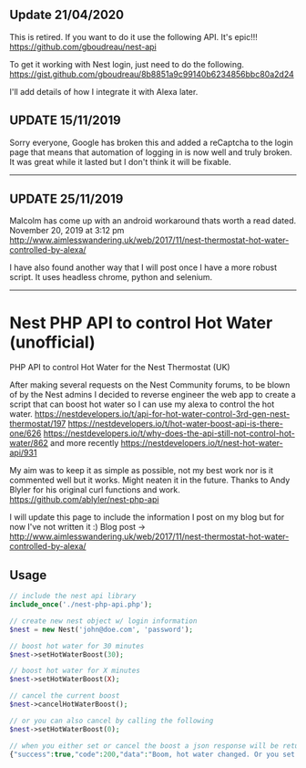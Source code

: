 ## Update 21/04/2020
This is retired. If you want to do it use the following API. It's epic!!!
https://github.com/gboudreau/nest-api

To get it working with Nest login, just need to do the following.
https://gist.github.com/gboudreau/8b8851a9c99140b6234856bbc80a2d24

I'll add details of how I integrate it with Alexa later.

## UPDATE 15/11/2019

Sorry everyone, Google has broken this and added a reCaptcha to the login page that means that automation of logging in is now well and truly broken. It was great while it lasted but I don't think it will be fixable.

---

## UPDATE 25/11/2019

Malcolm has come up with an android workaround thats worth a read dated. November 20, 2019 at 3:12 pm
http://www.aimlesswandering.uk/web/2017/11/nest-thermostat-hot-water-controlled-by-alexa/

I have also found another way that I will post once I have a more robust script. It uses headless chrome, python and selenium.

---

# Nest PHP API to control Hot Water (unofficial)

PHP API to control Hot Water for the Nest Thermostat (UK)

After making several requests on the Nest Community forums, to be blown of by the Nest admins I decided to reverse engineer the web app to create a script that can boost hot water so I can use my alexa to control the hot water.
https://nestdevelopers.io/t/api-for-hot-water-control-3rd-gen-nest-thermostat/197
https://nestdevelopers.io/t/hot-water-boost-api-is-there-one/626
https://nestdevelopers.io/t/why-does-the-api-still-not-control-hot-water/862
and more recently https://nestdevelopers.io/t/nest-hot-water-api/931

My aim was to keep it as simple as possible, not my best work nor is it commented well but it works. Might neaten it in the future.
Thanks to Andy Blyler for his original curl functions and work. https://github.com/ablyler/nest-php-api

I will update this page to include the information I post on my blog but for now I've not written it :)
Blog post -> http://www.aimlesswandering.uk/web/2017/11/nest-thermostat-hot-water-controlled-by-alexa/


## Usage

```php
// include the nest api library
include_once('./nest-php-api.php');

// create new nest object w/ login information
$nest = new Nest('john@doe.com', 'password');

// boost hot water for 30 minutes
$nest->setHotWaterBoost(30);

// boost hot water for X minutes
$nest->setHotWaterBoost(X);

// cancel the current boost
$nest->cancelHotWaterBoost();

// or you can also cancel by calling the following
$nest->setHotWaterBoost(0);

// when you either set or cancel the boost a json response will be returned
{"success":true,"code":200,"data":"Boom, hot water changed. Or you set it to the same as before."}

```
